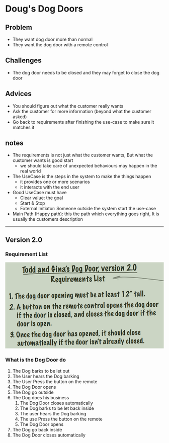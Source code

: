 # Doug's Dog Doors

## Problem
   - They want dog door more than normal
   - They want the dog door with a remote control


## Challenges
   - The dog door needs to be closed and they may forget to close the dog door


## Advices
   - You should figure out what the customer really wants
   - Ask the customer for more information (beyond what the customer asked)
   - Go back to requirements after finishing the use-case to make sure it matches it


## notes
   - The requirements is not just what the customer wants, But what the customer wants is good start
     - we should take care of unexpected behaviours may happen in the real world
   - The UseCase is the steps in the system to make the things happen
     - it provides one or more scenarios
     - it interacts with the end user
   - Good UseCase must have
     - Clear value: the goal
     - Start & Stop
     - External Initiator: Someone outside the system start the use-case
   - Main Path (Happy path): this the path which everything goes right, It is usually the customers description
----------------------------------------------------------------

## Version 2.0

### Requirement List
![image description](./images/img.png)

### What is the Dog Door do
  1. The Dog barks to be let out
  2. The User hears the Dog barking
  3. The User Press the button on the remote
  4. The Dog Door opens
  5. The Dog go outside
  6. The Dog does his business 
     1. The Dog Door closes automatically
     2. The Dog barks to be let back inside
     3. The user hears the Dog barking
     4. The use Press the button on the remote
     5. The Dog Door opens
  7. The Dog go back inside
  8. The Dog Door closes automatically 


